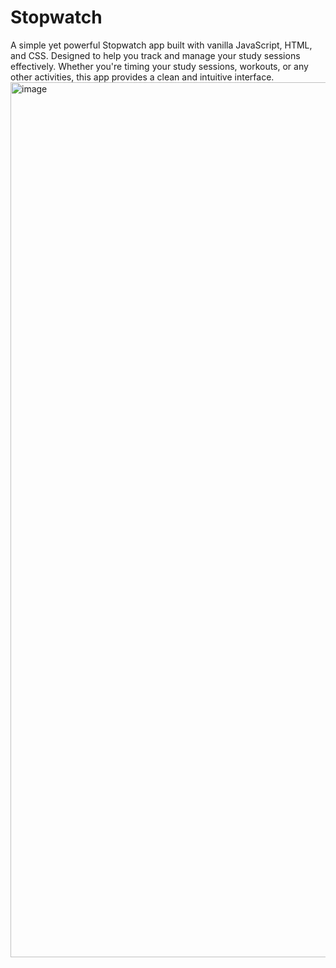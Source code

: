 # Stopwatch
A simple yet powerful Stopwatch app built with vanilla JavaScript, HTML, and CSS. Designed to help you track and manage your study sessions effectively. Whether you're timing your study sessions, workouts, or any other activities, this app provides a clean and intuitive interface.
<img width="1400" alt="image" src="https://github.com/Yuusufm/Stopwatch/assets/155135681/ed1f22ff-f861-4a4a-baf3-e11479bcebbc">
